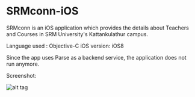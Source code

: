# SRMconn-iOS

SRMconn is an iOS application which provides the details about Teachers and Courses in SRM University's Kattankulathur campus.

Language used : Objective-C
iOS version: iOS8

Since the app uses Parse as a backend service, the application does not run anymore.

Screenshot:

![alt tag](https://github.com/namanmaheshwari97/SRMconn-iOS/master/Screenshot1.jpg)
